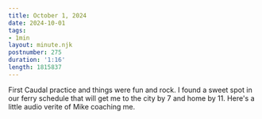 ```yaml
---
title: October 1, 2024
date: 2024-10-01
tags:
- 1min
layout: minute.njk
postnumber: 275
duration: '1:16'
length: 1815837
---
```

First Caudal practice and things were fun and rock. I found a sweet spot in our ferry schedule that will get me to the city by 7 and home by 11. Here's a little audio verite of Mike coaching me. 